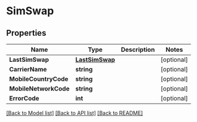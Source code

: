 # SimSwap

## Properties

Name | Type | Description | Notes
------------ | ------------- | ------------- | -------------
**LastSimSwap** | [**LastSimSwap**](LastSimSwap.md) |  |[optional] 
**CarrierName** | **string** |  |[optional] 
**MobileCountryCode** | **string** |  |[optional] 
**MobileNetworkCode** | **string** |  |[optional] 
**ErrorCode** | **int** |  |[optional] 

[[Back to Model list]](../README.md#documentation-for-models) [[Back to API list]](../README.md#documentation-for-api-endpoints) [[Back to README]](../README.md)


